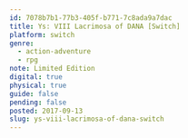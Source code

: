 ```yaml
---
id: 7078b7b1-77b3-405f-b771-7c8ada9a7dac
title: Ys: VIII Lacrimosa of DANA [Switch]
platform: switch
genre:
  - action-adventure
  - rpg
note: Limited Edition
digital: true
physical: true
guide: false
pending: false
posted: 2017-09-13
slug: ys-viii-lacrimosa-of-dana-switch
---
```

